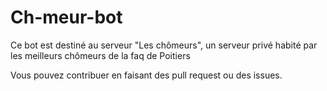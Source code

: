 # Ch-meur-bot
Ce bot est destiné au serveur "Les chômeurs", un serveur privé habité par les meilleurs chômeurs de la faq de Poitiers

Vous pouvez contribuer en faisant des pull request ou des issues.
